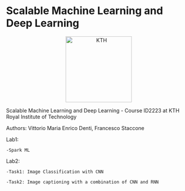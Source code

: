 # Scalable Machine Learning and Deep Learning
<p align="center">
    <img src="http://www.parmaco.se/wp-content/uploads/sites/4/2017/09/KTH-logo.png" width="180" alt="KTH"/>
</p>

Scalable Machine Learning and Deep Learning - Course ID2223 at KTH Royal Institute of Technology

Authors: Vittorio Maria Enrico Denti, Francesco Staccone


Lab1:

    -Spark ML
    
Lab2:

    -Task1: Image Classification with CNN
    
    -Task2: Image captioning with a combination of CNN and RNN
